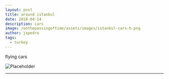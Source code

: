 ```yaml
---
layout: post
title: around istanbul
date: 2018-04-14
description: cars
image: /onthepassingoftime/assets/images/istanbul-cars-h.png
author: jxpedro
tags: 
  - turkey
---
```

<p >flying cars</p>

![Placeholder](/onthepassingoftime/assets/images/istanbul-cars.jpeg)

<p></p>

<hr/>